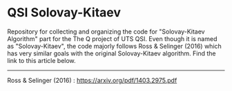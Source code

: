 # QSI Solovay-Kitaev
Repository for collecting and organizing the code for "Solovay-Kitaev Algorithm" part for the The Q project of UTS QSI.
Even though it is named as "Solovay-Kitaev", the code majorly follows Ross & Selinger (2016) which has very similar goals with the original Solovay-Kitaev algorithm. Find the link to this article below.

-------
Ross & Selinger (2016) : https://arxiv.org/pdf/1403.2975.pdf

